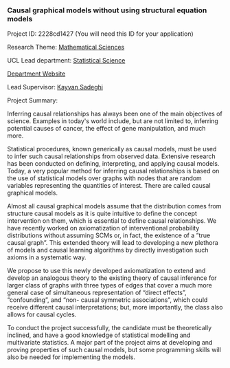### Causal graphical models without using structural equation models

Project ID: 2228cd1427
(You will need this ID for your application)

Research Theme: [Mathematical Sciences](../themes/mathematical-sciences.md)

UCL Lead department: [Statistical Science](../departments/statistical-science.md)

[Department Website](https://www.ucl.ac.uk/statistics)

Lead Supervisor: [Kayvan Sadeghi](https://profiles.ucl.ac.uk/66379)

Project Summary:

Inferring causal relationships has always been one of the main objectives of science. Examples in today's world include, but are not limited to, inferring potential causes of cancer, the effect of gene manipulation, and much more.

Statistical procedures, known generically as causal models, must be used to infer such causal relationships from observed data. Extensive research has been conducted on defining, interpreting, and applying causal models. Today, a very popular method for inferring causal relationships is based on the use of statistical models over graphs with nodes that are random variables representing the quantities of interest. There are called causal graphical models.

Almost all causal graphical models assume that the distribution comes from structure causal models as it is quite intuitive to define the concept intervention on them, which is essential to define causal relationships.
We have recently worked on axiomatization of interventional probability distributions without assuming SCMs or, in fact, the existence of a ”true causal graph”. This extended theory will lead to developing a new plethora of models and causal learning algorithms by directly investigation such axioms in a systematic way.

We propose to use this newly developed axiomatization to extend and develop an analogous theory to the existing theory of causal inference for larger class of graphs with three types of edges that cover a much more general case of simultaneous representation of “direct effects”, “confounding”, and “non- causal symmetric associations”, which could receive different causal interpretations; but, more importantly, the class also allows for causal cycles.

To conduct the project successfully, the candidate must be theoretically inclined, and have a good knowledge of statistical modelling and multivariate statistics. A major part of the project aims at developing and proving properties of such causal models, but some programming skills will also be needed for implementing the models.
